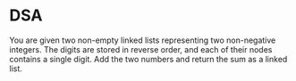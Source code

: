 # DSA
You are given two non-empty linked lists representing two non-negative integers. The digits are stored in reverse order, and each of their nodes contains a single digit. Add the two numbers and return the sum as a linked list.
